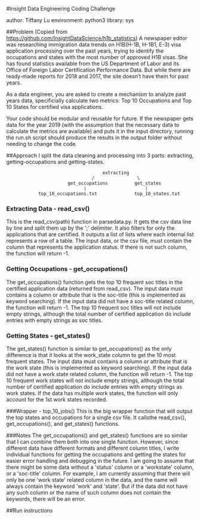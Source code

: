 #Insight Data Engineering Coding Challenge 

author: Tiffany Lu
environment: python3
library: sys

##Problem
(Copied from https://github.com/InsightDataScience/h1b_statistics)
A newspaper editor was researching immigration data trends on H1B(H-1B, H-1B1, E-3) visa application processing over the past years, trying to identify the occupations and states with the most number of approved H1B visas. She has found statistics available from the US Department of Labor and its Office of Foreign Labor Certification Performance Data. But while there are ready-made reports for 2018 and 2017, the site doesn’t have them for past years.

As a data engineer, you are asked to create a mechanism to analyze past years data, specificially calculate two metrics: Top 10 Occupations and Top 10 States for certified visa applications.

Your code should be modular and reusable for future. If the newspaper gets data for the year 2019 (with the assumption that the necessary data to calculate the metrics are available) and puts it in the input directory, running the run.sh script should produce the results in the output folder without needing to change the code.


##Approach
I split the data cleaning and processing into 3 parts: extracting, getting-occupations and getting-states. 

										extracting
									/       		 \
						   get_occupations  		get_states
						         | 						|
				top_10_occupations.txt  			top_10_states.txt


### Extracting Data - read_csv()
This is the read_csv(path) function in parsedata.py. It gets the csv data line by line and split them up by the ';' delimiter. It also filters for only the applications that are certified. It outputs a list of lists where each internal list represents a row of a table. The input data, or the csv file, must contain the column that represents the application status. If there is not such column, the function will return -1. 

### Getting Occupations - get_occupations()
The get_occupations() function gets the top 10 frequent soc titles in the certified application data (returned from read_csv). The input data must contains a column or attribute that is the soc-title (this is implemented as keyword searching). If the input data did not have a soc-title related column, the function will return -1. The top 10 frequent soc titles will not include empty strings, although the total number of certified application do include entries with empty strings as soc titles. 
### Getting States - get_states()
The get_states() function is similar to get_occupations() as the only difference is that it looks at the work_state column to get the 10 most frequent states. The input data must contains a column or attribute that is the work state (this is implemented as keyword searching). If the input data did not have a work state related column, the function will return -1. The top 10 frequent work states will not include empty strings, although the total number of certified application do include entries with empty strings as work states. If the data has multiple work states, the function will only account for the 1st work states recorded. 

###Wrapper - top_10_jobs()
This is the big wrapper function that will output the top states and occupations for a single csv file. It callsthe read_csv(), get_occupations(), and get_states() functions. 

###Notes
The get_occupations() and get_states() functions are so similar that I can combine them both into one single function. However, since different data have different formats and different column titles, I write individual functions for getting the occupations and getting the states for easier error handling and debugging in the future. I am going to assume that there might be some data without a 'status' column or a 'workstate' column, or a 'soc-title' column. For example, I am currently assuming that there will only be one 'work state' related column in the data, and the name will always contain the keyword 'work' and 'state'. But if the data did not have any such column or the name of such column does not contain the keywords, there will be an error.

##Run instructions




